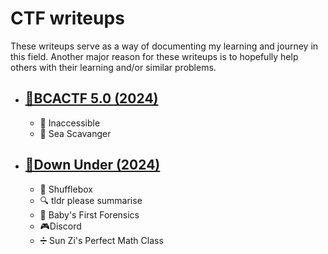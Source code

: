 # CTF writeups
These writeups serve as a way of documenting my learning and journey in this field. Another major reason for these writeups is to hopefully help others with their learning and/or similar problems.

- ## [🏁BCACTF 5.0 (2024)](BCACTF)

  - 🔨 Inaccessible
  - 🦑 Sea Scavanger

- ## [🏁Down Under (2024)](DownUnderCTF-2024)
  - 🎲 Shufflebox
  - 🔍 tldr please summarise
  - 🔎 Baby's First Forensics
  - 🎮Discord
  - ➗ Sun Zi's Perfect Math Class
